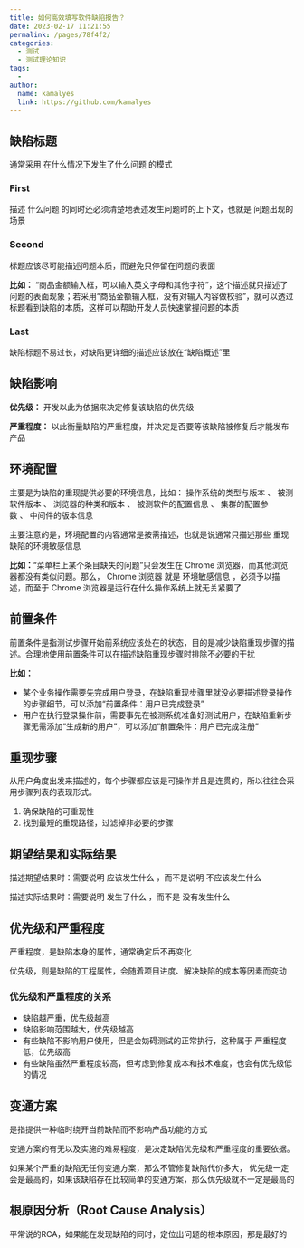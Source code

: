 ```yaml
---
title: 如何高效填写软件缺陷报告？
date: 2023-02-17 11:21:55
permalink: /pages/78f4f2/
categories:
  - 测试
  - 测试理论知识
tags:
  - 
author: 
  name: kamalyes
  link: https://github.com/kamalyes
---
```

缺陷标题
----

通常采用 在什么情况下发生了什么问题 的模式

### First

描述 什么问题 的同时还必须清楚地表述发生问题时的上下文，也就是 问题出现的场景 

### Second

标题应该尽可能描述问题本质，而避免只停留在问题的表面

**比如：** “商品金额输入框，可以输入英文字母和其他字符”，这个描述就只描述了问题的表面现象；若采用“商品金额输入框，没有对输入内容做校验”，就可以透过标题看到缺陷的本质，这样可以帮助开发人员快速掌握问题的本质

### Last

缺陷标题不易过长，对缺陷更详细的描述应该放在“缺陷概述”里

缺陷影响
----

**优先级：** 开发以此为依据来决定修复该缺陷的优先级

**严重程度：** 以此衡量缺陷的严重程度，并决定是否要等该缺陷被修复后才能发布产品

环境配置
----

主要是为缺陷的重现提供必要的环境信息，比如： 操作系统的类型与版本 、 被测软件版本 、 浏览器的种类和版本 、 被测软件的配置信息 、 集群的配置参数 、 中间件的版本信息 

主要注意的是，环境配置的内容通常是按需描述，也就是说通常只描述那些 重现缺陷的环境敏感信息 

**比如：**“菜单栏上某个条目缺失的问题”只会发生在 Chrome 浏览器，而其他浏览器都没有类似问题。那么， Chrome 浏览器 就是 环境敏感信息 ，必须予以描述，而至于 Chrome 浏览器是运行在什么操作系统上就无关紧要了

前置条件
----

前置条件是指测试步骤开始前系统应该处在的状态，目的是减少缺陷重现步骤的描述。合理地使用前置条件可以在描述缺陷重现步骤时排除不必要的干扰

**比如：**

*   某个业务操作需要先完成用户登录，在缺陷重现步骤里就没必要描述登录操作的步骤细节，可以添加“前置条件：用户已完成登录”
*   用户在执行登录操作前，需要事先在被测系统准备好测试用户，在缺陷重新步骤无需添加“生成新的用户”，可以添加“前置条件：用户已完成注册”

重现步骤
----

从用户角度出发来描述的，每个步骤都应该是可操作并且是连贯的，所以往往会采用步骤列表的表现形式。

1.  确保缺陷的可重现性
2.  找到最短的重现路径，过滤掉非必要的步骤

期望结果和实际结果
---------

描述期望结果时：需要说明 应该发生什么 ，而不是说明 不应该发生什么 

描述实际结果时：需要说明 发生了什么 ，而不是 没有发生什么 

优先级和严重程度
--------

严重程度，是缺陷本身的属性，通常确定后不再变化

优先级，则是缺陷的工程属性，会随着项目进度、解决缺陷的成本等因素而变动

### 优先级和严重程度的关系

*   缺陷越严重，优先级越高
*   缺陷影响范围越大，优先级越高
*   有些缺陷不影响用户使用，但是会妨碍测试的正常执行，这种属于 严重程度低，优先级高 
*   有些缺陷虽然严重程度较高，但考虑到修复成本和技术难度，也会有优先级低的情况

变通方案
----

是指提供一种临时绕开当前缺陷而不影响产品功能的方式

变通方案的有无以及实施的难易程度，是决定缺陷优先级和严重程度的重要依据。

如果某个严重的缺陷无任何变通方案，那么不管修复缺陷代价多大， 优先级一定会是最高的，如果该缺陷存在比较简单的变通方案，那么优先级就不一定是最高的

根原因分析（Root Cause Analysis）
--------------------------

平常说的RCA，如果能在发现缺陷的同时，定位出问题的根本原因，那是最好的
